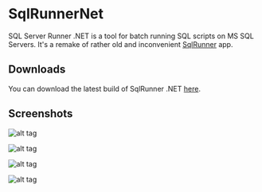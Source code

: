 SqlRunnerNet
============

SQL Server Runner .NET is a tool for batch running SQL scripts on MS SQL Servers.
It's a remake of rather old and inconvenient [SqlRunner](https://sqlrunner.codeplex.com/) app.


Downloads
---------

You can download the latest build of SqlRunner .NET [here](https://sqlrunnerdotnet.codeplex.com/releases/clickOnce/SqlServerRunnerNet.application).


Screenshots
-----------

![alt tag](http://s22.postimg.org/jb3qe265t/image.png)

![alt tag](http://s22.postimg.org/8yhfrzcmp/image.png)

![alt tag](http://s22.postimg.org/um6e2fd0x/image.png)

![alt tag](http://s22.postimg.org/5ipbiffe9/image.png)
